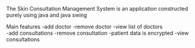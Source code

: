 The Skin Consultation Management System is an application constructed purely using java and java swing

Main features
  -add doctor
  -remove doctor
  -view list of doctors  
  -add consultations
  -remove consultation
  -patient data is encrypted
  -view consultations
